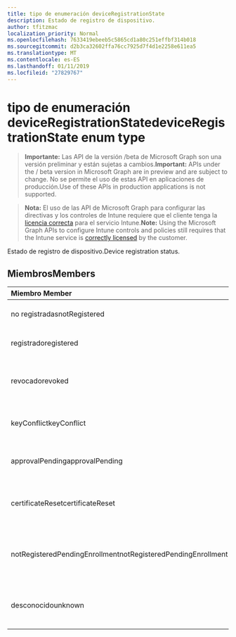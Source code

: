 ```yaml
---
title: tipo de enumeración deviceRegistrationState
description: Estado de registro de dispositivo.
author: tfitzmac
localization_priority: Normal
ms.openlocfilehash: 7633419ebeeb5c5865cd1a80c251effbf314b018
ms.sourcegitcommit: d2b3ca32602ffa76cc7925d7f4d1e2258e611ea5
ms.translationtype: MT
ms.contentlocale: es-ES
ms.lasthandoff: 01/11/2019
ms.locfileid: "27829767"
---
```

# <a name="deviceregistrationstate-enum-type"></a><span data-ttu-id="9b9e9-103">tipo de enumeración deviceRegistrationState</span><span class="sxs-lookup"><span data-stu-id="9b9e9-103">deviceRegistrationState enum type</span></span>

> <span data-ttu-id="9b9e9-104">**Importante:** Las API de la versión /beta de Microsoft Graph son una versión preliminar y están sujetas a cambios.</span><span class="sxs-lookup"><span data-stu-id="9b9e9-104">**Important:** APIs under the / beta version in Microsoft Graph are in preview and are subject to change.</span></span> <span data-ttu-id="9b9e9-105">No se permite el uso de estas API en aplicaciones de producción.</span><span class="sxs-lookup"><span data-stu-id="9b9e9-105">Use of these APIs in production applications is not supported.</span></span>

> <span data-ttu-id="9b9e9-106">**Nota:** El uso de las API de Microsoft Graph para configurar las directivas y los controles de Intune requiere que el cliente tenga la [licencia correcta](https://go.microsoft.com/fwlink/?linkid=839381) para el servicio Intune.</span><span class="sxs-lookup"><span data-stu-id="9b9e9-106">**Note:** Using the Microsoft Graph APIs to configure Intune controls and policies still requires that the Intune service is [correctly licensed](https://go.microsoft.com/fwlink/?linkid=839381) by the customer.</span></span>

<span data-ttu-id="9b9e9-107">Estado de registro de dispositivo.</span><span class="sxs-lookup"><span data-stu-id="9b9e9-107">Device registration status.</span></span>
## <a name="members"></a><span data-ttu-id="9b9e9-108">Miembros</span><span class="sxs-lookup"><span data-stu-id="9b9e9-108">Members</span></span>
|<span data-ttu-id="9b9e9-109">Miembro	</span><span class="sxs-lookup"><span data-stu-id="9b9e9-109">Member</span></span>|<span data-ttu-id="9b9e9-110">Valor</span><span class="sxs-lookup"><span data-stu-id="9b9e9-110">Value</span></span>|<span data-ttu-id="9b9e9-111">Description</span><span class="sxs-lookup"><span data-stu-id="9b9e9-111">Description</span></span>|
|:---|:---|:---|
|<span data-ttu-id="9b9e9-112">no registradas</span><span class="sxs-lookup"><span data-stu-id="9b9e9-112">notRegistered</span></span>|<span data-ttu-id="9b9e9-113">0</span><span class="sxs-lookup"><span data-stu-id="9b9e9-113">0</span></span>|<span data-ttu-id="9b9e9-114">El dispositivo no está registrado.</span><span class="sxs-lookup"><span data-stu-id="9b9e9-114">The device is not registered.</span></span>|
|<span data-ttu-id="9b9e9-115">registrado</span><span class="sxs-lookup"><span data-stu-id="9b9e9-115">registered</span></span>|<span data-ttu-id="9b9e9-116">2</span><span class="sxs-lookup"><span data-stu-id="9b9e9-116">2</span></span>|<span data-ttu-id="9b9e9-117">El dispositivo está registrado.</span><span class="sxs-lookup"><span data-stu-id="9b9e9-117">The device is registered.</span></span>|
|<span data-ttu-id="9b9e9-118">revocado</span><span class="sxs-lookup"><span data-stu-id="9b9e9-118">revoked</span></span>|<span data-ttu-id="9b9e9-119">3</span><span class="sxs-lookup"><span data-stu-id="9b9e9-119">3</span></span>|<span data-ttu-id="9b9e9-120">El dispositivo se ha bloqueado, borre o retirado.</span><span class="sxs-lookup"><span data-stu-id="9b9e9-120">The device has been blocked, wiped or retired.</span></span>|
|<span data-ttu-id="9b9e9-121">keyConflict</span><span class="sxs-lookup"><span data-stu-id="9b9e9-121">keyConflict</span></span>|<span data-ttu-id="9b9e9-122">4</span><span class="sxs-lookup"><span data-stu-id="9b9e9-122">4</span></span>|<span data-ttu-id="9b9e9-123">El dispositivo tiene un conflicto de clave.</span><span class="sxs-lookup"><span data-stu-id="9b9e9-123">The device has a key conflict.</span></span>|
|<span data-ttu-id="9b9e9-124">approvalPending</span><span class="sxs-lookup"><span data-stu-id="9b9e9-124">approvalPending</span></span>|<span data-ttu-id="9b9e9-125">5</span><span class="sxs-lookup"><span data-stu-id="9b9e9-125">5</span></span>|<span data-ttu-id="9b9e9-126">El dispositivo está pendiente de aprobación.</span><span class="sxs-lookup"><span data-stu-id="9b9e9-126">The device is pending approval.</span></span>|
|<span data-ttu-id="9b9e9-127">certificateReset</span><span class="sxs-lookup"><span data-stu-id="9b9e9-127">certificateReset</span></span>|<span data-ttu-id="9b9e9-128">6</span><span class="sxs-lookup"><span data-stu-id="9b9e9-128">6</span></span>|<span data-ttu-id="9b9e9-129">Se ha restablecido el certificado del dispositivo.</span><span class="sxs-lookup"><span data-stu-id="9b9e9-129">The device certificate has been reset.</span></span>|
|<span data-ttu-id="9b9e9-130">notRegisteredPendingEnrollment</span><span class="sxs-lookup"><span data-stu-id="9b9e9-130">notRegisteredPendingEnrollment</span></span>|<span data-ttu-id="9b9e9-131">7</span><span class="sxs-lookup"><span data-stu-id="9b9e9-131">7</span></span>|<span data-ttu-id="9b9e9-132">El dispositivo no está registrado y las pendientes de inscripción.</span><span class="sxs-lookup"><span data-stu-id="9b9e9-132">The device is not registered and pending enrollment.</span></span>|
|<span data-ttu-id="9b9e9-133">desconocido</span><span class="sxs-lookup"><span data-stu-id="9b9e9-133">unknown</span></span>|<span data-ttu-id="9b9e9-134">8</span><span class="sxs-lookup"><span data-stu-id="9b9e9-134">8</span></span>|<span data-ttu-id="9b9e9-135">El estado de registro de dispositivo es desconocido.</span><span class="sxs-lookup"><span data-stu-id="9b9e9-135">The device registration status is unknown.</span></span>|





